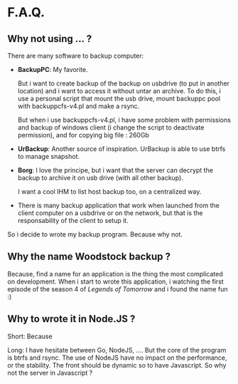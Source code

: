 # F.A.Q.

## Why not using ... ?

There are many software to backup computer:

- **BackupPC**: My favorite.

  But i want to create backup of the backup on usbdrive (to put in another location) and i want to access it without untar an archive. To do this, i use a personal script that mount the usb drive, mount backuppc pool with backuppcfs-v4.pl and make a rsync.

  But when i use backuppcfs-v4.pl, i have some problem with permissions and backup of windows client (i change the script to deactivate permission), and for copying big file : 260Gb

- **UrBackup**: Another source of inspiration. UrBackup is able to use btrfs to manage snapshot.

- **Borg**: I love the principe, but i want that the server can decrypt the backup to archive it on usb drive (with all other
  backup).

  I want a cool IHM to list host backup too, on a centralized way.

- There is many backup application that work when launched from the client computer on a usbdrive or on the network, but that is
  the responsability of the client to setup it.

So i decide to wrote my backup program. Because why not.

## Why the name Woodstock backup ?

Because, find a name for an application is the thing the most complicated on development. When i start to wrote this application,
i watching the first episode of the season 4 of _Legends of Tomorrow_ and i found the name fun :)

## Why to wrote it in Node.JS ?

Short: Because

Long: I have hesitate between Go, NodeJS, .... But the core of the program is btrfs and rsync. The use of NodeJS have no impact on
the performance, or the stability. The front should be dynamic so to have Javascript. So why not the server in Javascript ?
